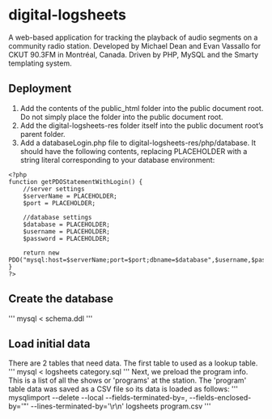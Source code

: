 # digital-logsheets

A web-based application for tracking the playback of audio segments on a community radio station. Developed by Michael Dean and Evan Vassallo for CKUT 90.3FM in Montréal, Canada. Driven by PHP, MySQL and the Smarty templating system.

## Deployment

1. Add the contents of the public_html folder into the public document root. Do not simply place the folder into the public document root.
2. Add the digital-logsheets-res folder itself into the public document root’s parent folder.
3. Add a databaseLogin.php file to digital-logsheets-res/php/database. It should have the following contents, replacing PLACEHOLDER with a string literal corresponding to your database environment:

```
<?php
function getPDOStatementWithLogin() {
    //server settings
    $serverName = PLACEHOLDER;
    $port = PLACEHOLDER;

    //database settings
    $database = PLACEHOLDER;
    $username = PLACEHOLDER;
    $password = PLACEHOLDER;

    return new PDO("mysql:host=$serverName;port=$port;dbname=$database",$username,$password);
}
?>
```


## Create the database
'''
mysql < schema.ddl
'''
## Load initial data

There are 2 tables that need data.
The first table to used as a lookup table.
'''
mysql < logsheets category.sql
'''
Next, we preload the program info. This is a list of all the shows or 'programs' at the station.
The 'program' table data  was saved as a CSV file so its data is loaded as follows:
'''
mysqlimport --delete --local --fields-terminated-by=, --fields-enclosed-by='"' --lines-terminated-by='\r\n' logsheets program.csv
'''
